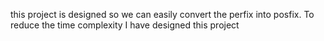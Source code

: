 this project is designed so we can easily convert the perfix into posfix. To reduce the time complexity I have designed this project
